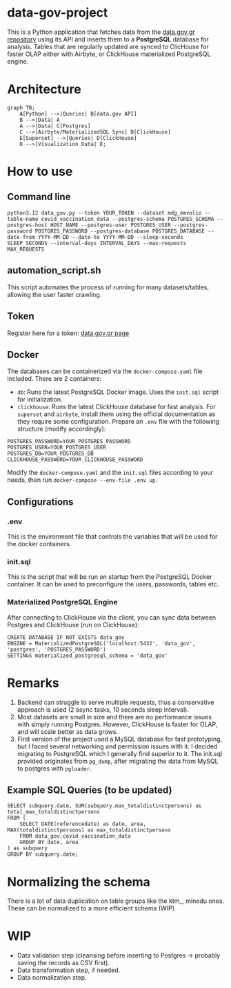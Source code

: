 # data-gov-project
This is a Python application that fetches data from the [data.gov.gr repository](https://data.gov.gr/search/) using its API and inserts them to a **PostgreSQL** database for analysis. Tables that are regularly updated are synced to ClicHouse for faster OLAP either with Airbyte, or ClickHouse materialized PostgreSQL engine.

# Architecture
```mermaid
graph TB;
    A[Python] -->|Queries| B[data.gov API]
    B -->|Data| A
    A -->|Data| C[Postgres]
    C -->|Airbyte/MaterializedSQL Sync| D[ClickHouse]
    E[Superset] -->|Queries| D[ClickHouse]
    D -->|Visualization Data| E;
```
# How to use

## Command line
`python3.12 data_gov.py --token YOUR_TOKEN --dataset mdg_emvolio --table-name covid_vaccination_data --postgres-schema POSTGRES_SCHEMA --postgres-host HOST_NAME --postgres-user POSTGRES_USER --postgres-password POSTGRES_PASSWORD --postgres-database POSTGRES_DATABASE --date-from YYYY-MM-DD --date-to YYYY-MM-DD --sleep-seconds SLEEP_SECONDS --interval-days INTERVAL_DAYS --max-requests MAX_REQUESTS`
## automation_script.sh
This script automates the process of running for many datasets/tables, allowing the user faster crawling.
## Token
Register here for a token: [data.gov.gr page](https://www.data.gov.gr/token/)
## Docker 
The databases can be containerized via the `docker-compose.yaml` file included. There are 2 containers:
- `db`: Runs the latest PostgreSQL Docker image. Uses the `init.sql` script for initialization. 
- `clickhouse`: Runs the latest ClickHouse database for fast analysis.
For `superset` and `airbyte`, install them using the official documentation as they require some configuration.
Prepare an `.env` file with the following structure (modify accordingly):
```
POSTGRES_PASSWORD=YOUR_POSTGRES_PASSWORD
POSTGRES_USER=YOUR_POSTGRES_USER
POSTGRES_DB=YOUR_POSTGRES_DB
CLICKHOUSE_PASSWORD=YOUR_CLICKHOUSE_PASSWORD
```
Modify the `docker-compose.yaml` and the `init.sql` files according to your needs, then run `docker-compose --env-file .env up`.
## Configurations
### .env
This is the environment file that controls the variables that will be used for the docker containers. 
### init.sql
This is the script that will be run on startup from the PostgreSQL Docker container. It can be used to preconfigure the users, passwords, tables etc. 
### Materialized PostgreSQL Engine
After connecting to ClickHouse via the client, you can sync data between Postgres and ClickHouse (run on ClickHouse):
```
CREATE DATABASE IF NOT EXISTS data_gov
ENGINE = MaterializedPostgreSQL('localhost:5432', 'data_gov', 'postgres', 'POSTGRES_PASSWORD')
SETTINGS materialized_postgresql_schema = 'data_gov'
```
# Remarks
1. Backend can struggle to serve multiple requests, thus a conservative approach is used (2 async tasks, 10 seconds sleep interval).
2. Most datasets are small in size and there are no performance issues with simply running Postgres. However, ClickHouse is faster for OLAP, and will scale better as data grows.
3. First version of the project used a MySQL database for fast prototyping, but I faced several networking and permission issues with it. I decided migrating to PostgreSQL which I generally find superior to it. The init.sql provided originates from `pg_dump`, after migrating the data from MySQL to postgres with `pgloader`.



## Example SQL Queries (to be updated)
```
SELECT subquery.date, SUM(subquery.max_totaldistinctpersons) as total_max_totaldistinctpersons
FROM (
    SELECT DATE(referencedate) as date, area, MAX(totaldistinctpersons) as max_totaldistinctpersons
    FROM data_gov.covid_vaccination_data
    GROUP BY date, area
) as subquery
GROUP BY subquery.date;
```

# Normalizing the schema
There is a lot of data duplication on table groups like the ktm_, minedu ones. These can be normalized to a more efficient schema (WIP)

# WIP
* Data validation step (cleansing before inserting to Postgres -> probably saving the records as CSV first). 
* Data transformation step, if needed.
* Data normalization step.
